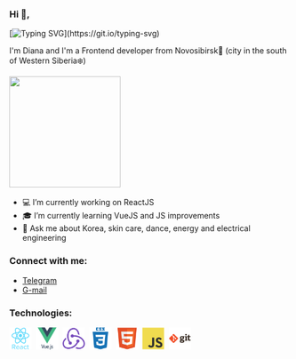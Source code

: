 ### Hi 👋,
[![Typing SVG](https://readme-typing-svg.herokuapp.com?size=24&width=600&lines=Welcome+To+Diana348's+Github+Profile..)](https://git.io/typing-svg)

I'm Diana and I'm a Frontend developer from Novosibirsk🏤 (city ​​in the south of Western Siberia❄️)

<div id="header" align="start">
  <img src="https://user-images.githubusercontent.com/74038190/216649426-0c2ee152-84d8-4707-85c4-27a378d2f78a.gif" width="200" height="200"/>
</div>

- 💻 I’m currently working on ReactJS
- 🎓 I’m currently learning VueJS and JS improvements
- 💬 Ask me about Korea, skin care, dance, energy and electrical engineering

 ### Connect with me:
  - <a href="https://t.me/Diana_2830" target="blank">Telegram</a>
  - <a href="mailto:popovad30@gmail.com" target="blank">G-mail</a> 

  ### Technologies:
<div>
  <img src="https://github.com/devicons/devicon/blob/master/icons/react/react-original-wordmark.svg" title="React" alt="React" width="40" height="40"/>&nbsp;
  <img src="https://github.com/devicons/devicon/blob/master/icons/vuejs/vuejs-original-wordmark.svg" title="Vuejs" alt="React" width="40" height="40"/>&nbsp;
  <img src="https://github.com/devicons/devicon/blob/master/icons/redux/redux-original.svg" title="Redux" alt="Redux " width="40" height="40"/>&nbsp;
  <img src="https://github.com/devicons/devicon/blob/master/icons/css3/css3-plain-wordmark.svg"  title="CSS3" alt="CSS" width="40" height="40"/>&nbsp;
  <img src="https://github.com/devicons/devicon/blob/master/icons/html5/html5-original.svg" title="HTML5" alt="HTML" width="40" height="40"/>&nbsp;
  <img src="https://github.com/devicons/devicon/blob/master/icons/javascript/javascript-original.svg" title="JavaScript" alt="JavaScript" width="40" height="40"/>&nbsp;
  <img src="https://github.com/devicons/devicon/blob/master/icons/git/git-original-wordmark.svg" title="Git" **alt="Git" width="40" height="40"/>
</div>
